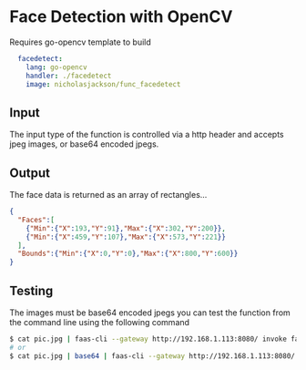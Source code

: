 # Face Detection with OpenCV
Requires go-opencv template to build

```yaml
  facedetect:
    lang: go-opencv
    handler: ./facedetect
    image: nicholasjackson/func_facedetect
```

## Input
The input type of the function is controlled via a http header and accepts jpeg images, or base64 encoded jpegs.

## Output
The face data is returned as an array of rectangles...

```json
{
  "Faces":[
    {"Min":{"X":193,"Y":91},"Max":{"X":302,"Y":200}},
    {"Min":{"X":459,"Y":107},"Max":{"X":573,"Y":221}}
  ],
  "Bounds":{"Min":{"X":0,"Y":0},"Max":{"X":800,"Y":600}}
}
```

## Testing
The images must be base64 encoded jpegs you can test the function from the command line using the following command

```bash
$ cat pic.jpg | faas-cli --gateway http://192.168.1.113:8080/ invoke facedetect
# or
$ cat pic.jpg | base64 | faas-cli --gateway http://192.168.1.113:8080/ invoke facedetect
```

